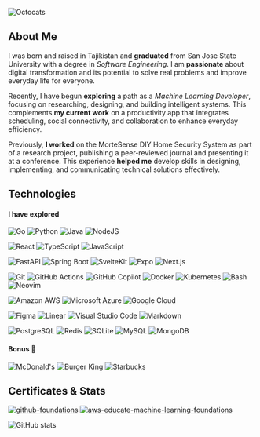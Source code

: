 <!-- https://github.com/github -->

![Octocats](https://github.com/shohinsan/shohinsan/assets/22685770/7fc375d0-ce33-472f-afbd-503f27efaab7)

## About Me 

I was born and raised in Tajikistan and **graduated** from San Jose State University with a degree in _Software Engineering_. I am **passionate** about digital transformation and its potential to solve real problems and improve everyday life for everyone.  

Recently, I have begun **exploring** a path as a _Machine Learning Developer_, focusing on researching, designing, and building intelligent systems. This complements **my current work** on a productivity app that integrates scheduling, social connectivity, and collaboration to enhance everyday efficiency. 

Previously, **I worked** on the MorteSense DIY Home Security System as part of a research project, publishing a peer-reviewed journal and presenting it at a conference. This experience **helped me** develop skills in designing, implementing, and communicating technical solutions effectively.

## Technologies

<!-- https://badges.pages.dev/?q=FastApi -->
#### I have explored
![Go](https://img.shields.io/badge/Go-00ADD8?logo=go&logoColor=fff&style=flat)
![Python](https://img.shields.io/badge/Python-3776AB?logo=python&logoColor=fff&style=flat)
![Java](https://img.shields.io/badge/Java-%23ED8B00.svg?logo=openjdk&logoColor=white&style=flat)
![NodeJS](https://img.shields.io/badge/Node.js-6DA55F?logo=node.js&logoColor=white&style=flat)

![React](https://img.shields.io/badge/React-%2320232a.svg?logo=react&logoColor=%2361DAFB&style=flat)
![TypeScript](https://img.shields.io/badge/TypeScript-3178C6?logo=typescript&logoColor=fff&style=flat)
![JavaScript](https://img.shields.io/badge/JavaScript-F7DF1E?logo=javascript&logoColor=000&style=flat)

![FastAPI](https://img.shields.io/badge/FastAPI-009688?logo=fastapi&logoColor=fff&style=flat)
![Spring Boot](https://img.shields.io/badge/Spring%20Boot-6DB33F?logo=springboot&logoColor=fff&style=flat)
![SvelteKit](https://img.shields.io/badge/SvelteKit-%23f1413d.svg?logo=svelte&logoColor=white&style=flat)
![Expo](https://img.shields.io/badge/Expo-000020?logo=expo&logoColor=fff&style=flat)
![Next.js](https://img.shields.io/badge/Next.js-000?logo=nextdotjs&logoColor=fff&style=flat)

![Git](https://img.shields.io/badge/Git-F05032?logo=git&logoColor=fff&style=flat)
![GitHub Actions](https://img.shields.io/badge/GitHub%20Actions-2088FF?logo=githubactions&logoColor=fff&style=flat)
![GitHub Copilot](https://img.shields.io/badge/GitHub%20Copilot-000?logo=githubcopilot&logoColor=fff&style=flat)
![Docker](https://img.shields.io/badge/Docker-2496ED?logo=docker&logoColor=fff&style=flat)
![Kubernetes](https://img.shields.io/badge/Kubernetes-326CE5?logo=kubernetes&logoColor=fff&style=flat)
![Bash](https://img.shields.io/badge/Bash-4EAA25?logo=gnubash&logoColor=fff&style=flat)
![Neovim](https://img.shields.io/badge/Neovim-57A143?logo=neovim&logoColor=fff&style=flat)

![Amazon AWS](https://img.shields.io/badge/Amazon%20AWS-232F3E?logo=amazonaws&logoColor=fff&style=flat)
![Microsoft Azure](https://img.shields.io/badge/Microsoft%20Azure-0078D4?logo=microsoftazure&logoColor=fff&style=flat)
![Google Cloud](https://img.shields.io/badge/Google%20Cloud-4285F4?logo=googlecloud&logoColor=fff&style=flat)

![Figma](https://img.shields.io/badge/Figma-F24E1E?logo=figma&logoColor=white&style=flat)
![Linear](https://img.shields.io/badge/Linear-5E6AD2?logo=linear&logoColor=fff&style=flat)
![Visual Studio Code](https://custom-icon-badges.demolab.com/badge/Visual%20Studio%20Code-0078d7.svg?logo=vsc&logoColor=white&style=flat)
![Markdown](https://img.shields.io/badge/Markdown-%23000000.svg?logo=markdown&logoColor=white&style=flat)

![PostgreSQL](https://img.shields.io/badge/PostgreSQL-4169E1?logo=postgresql&logoColor=fff&style=flat)
![Redis](https://img.shields.io/badge/Redis-%23DD0031.svg?logo=redis&logoColor=white&style=flat)
![SQLite](https://img.shields.io/badge/SQLite-003B57?logo=sqlite&logoColor=fff&style=flat)
![MySQL](https://img.shields.io/badge/MySQL-4479A1?logo=mysql&logoColor=fff&style=flat)
![MongoDB](https://img.shields.io/badge/MongoDB-47A248?logo=mongodb&logoColor=fff&style=flat)

#### Bonus 🍕

![McDonald's](https://img.shields.io/badge/McDonald's-FBC817?logo=mcdonalds&logoColor=000&style=flat)
![Burger King](https://img.shields.io/badge/Burger%20King-D62300?logo=burgerking&logoColor=fff&style=flat)
![Starbucks](https://img.shields.io/badge/Starbucks-006241?logo=starbucks&logoColor=fff&style=flat)

## Certificates & Stats

[![github-foundations](https://github.com/user-attachments/assets/4e4e990e-b468-4d92-8d30-5c6e4a60392c)](https://www.credly.com/badges/ed566a74-72ac-4fe7-b1b8-c2f0a80914f4/public_url)
[![aws-educate-machine-learning-foundations](https://github.com/user-attachments/assets/82e0a129-015d-4b8e-a58a-44e27ae56607)](https://www.credly.com/badges/e34ffd66-0b25-40c3-92ad-9212acd52f2a/public_url)

<!-- 
## Projects
* Key
  - MorteSense
  - Starbucks
* Side 
  - iFarmo
  - GinGonic
  - SaleSphereAPI
  - BookUp
  - ...
-->

![GitHub stats](https://github-readme-stats.vercel.app/api?username=shohinsan&show_icons=true)

